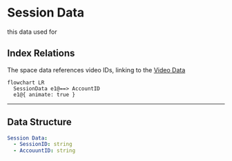 # Session Data

this data used for

## Index Relations

The space data references video IDs, linking to the [Video Data](/docs/datatypes/videodata)

```mermaid
flowchart LR
  SessionData e1@==> AccountID
  e1@{ animate: true }

```

---

## Data Structure

```yaml
Session Data:
  - SessionID: string
  - AccouuntID: string
```
